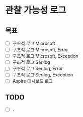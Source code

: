 # 관찰 가능성 로그

## 목표
- [ ] 구조적 로그 Microsoft
- [ ] 구조적 로그 Microsoft, Error
- [ ] 구조적 로그 Microsoft, Exception
- [ ] 구조적 로그 Serilog
- [ ] 구조적 로그 Serilog, Error
- [ ] 구조적 로그 Serilog, Exception
- [ ] Aspire 대시보드 로그

## TODO
- [ ] .

